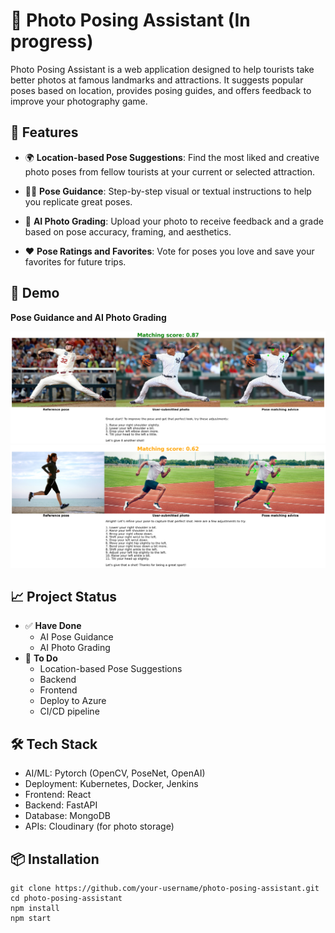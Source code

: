  # 📸 Photo Posing Assistant (In progress)

Photo Posing Assistant is a web application designed to help tourists take better photos at famous landmarks and attractions. It suggests popular poses based on location, provides posing guides, and offers feedback to improve your photography game.

## 🚀 **Features**

- 🌍 **Location-based Pose Suggestions**: 
Find the most liked and creative photo poses from fellow tourists at your current or selected attraction.

- 🧍‍♂️ **Pose Guidance**: 
 Step-by-step visual or textual instructions to help you replicate great poses.

- 🧠 **AI Photo Grading**:
Upload your photo to receive feedback and a grade based on pose accuracy, framing, and aesthetics.

- ❤️ **Pose Ratings and Favorites**:
    Vote for poses you love and save your favorites for future trips.

## 📸 Demo
**Pose Guidance and AI Photo Grading**

![Alt Text](./demo/output.png)
![Alt Text](./demo/output1.png)
## 📈 **Project Status**

- ✅ **Have Done**
    - AI Pose Guidance
    - AI Photo Grading
- 📝 **To Do**
    - Location-based Pose Suggestions
    - Backend
    - Frontend
    - Deploy to Azure
    - CI/CD pipeline

## 🛠️ **Tech Stack**

- AI/ML: Pytorch (OpenCV, PoseNet, OpenAI)
- Deployment: Kubernetes, Docker, Jenkins
- Frontend: React
- Backend: FastAPI
- Database: MongoDB
- APIs: Cloudinary (for photo storage)

## 📦 **Installation**

    git clone https://github.com/your-username/photo-posing-assistant.git
    cd photo-posing-assistant
    npm install
    npm start





